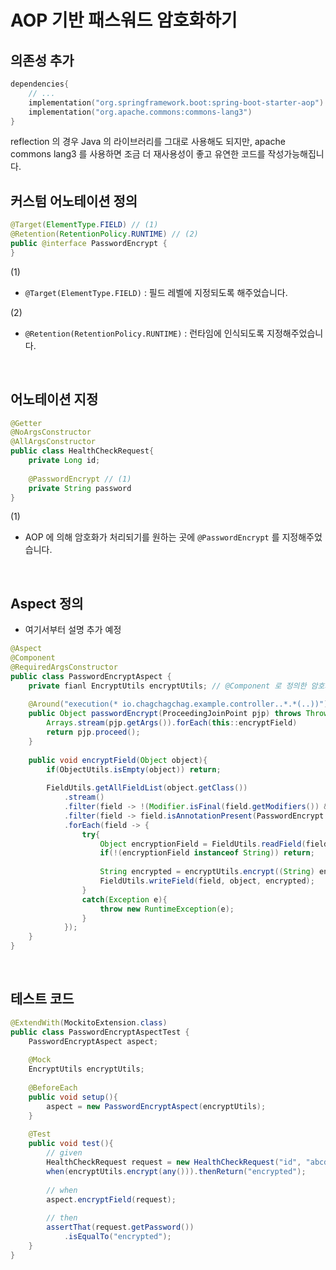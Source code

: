 # AOP 기반 패스워드 암호화하기

## 의존성 추가

```kotlin
dependencies{
    // ...
    implementation("org.springframework.boot:spring-boot-starter-aop")
	implementation("org.apache.commons:commons-lang3")
}
```

reflection 의 경우 Java 의 라이브러리를 그대로 사용해도 되지만, apache commons lang3 를 사용하면 조금 더 재사용성이 좋고 유연한 코드를 작성가능해집니다.<br/>



## 커스텀 어노테이션 정의 

```java
@Target(ElementType.FIELD) // (1) 
@Retention(RetentionPolicy.RUNTIME) // (2)
public @interface PasswordEncrypt {
}
```

(1)

- `@Target(ElementType.FIELD)` : 필드 레벨에 지정되도록 해주었습니다.

(2)

- `@Retention(RetentionPolicy.RUNTIME)` : 런타임에 인식되도록 지정해주었습니다.

<br/>



## 어노테이션 지정

```java
@Getter
@NoArgsConstructor
@AllArgsConstructor
public class HealthCheckRequest{
    private Long id;
    
    @PasswordEncrypt // (1)
    private String password
}
```

(1) 

- AOP 에 의해 암호화가 처리되기를 원하는 곳에 `@PasswordEncrypt` 를 지정해주었습니다.

<br/>



## Aspect 정의

- 여기서부터 설명 추가 예정

```java
@Aspect
@Component
@RequiredArgsConstructor
public class PasswordEncryptAspect {
    private fianl EncryptUtils encryptUtils; // @Component 로 정의한 암호화 컴포넌트
    
    @Around("execution(* io.chagchagchag.example.controller..*.*(..))")
    public Object passwordEncrypt(ProceedingJoinPoint pjp) throws Throwable {
        Arrays.stream(pjp.getArgs()).forEach(this::encryptField)
        return pjp.proceed();
    }
    
    public void encryptField(Object object){
        if(ObjectUtils.isEmpty(object)) return;
        
        FieldUtils.getAllFieldList(object.getClass())
            .stream()
            .filter(field -> !(Modifier.isFinal(field.getModifiers()) && Modifier.isStatic(field.getModifiers())))
            .filter(field -> field.isAnnotationPresent(PasswordEncrypt.class))
            .forEach(field -> {
                try{
                    Object encryptionField = FieldUtils.readField(field, object, true);
                    if(!(encryptionField instanceof String)) return;
                    
                    String encrypted = encryptUtils.encrypt((String) encryptionField);
                    FieldUtils.writeField(field, object, encrypted);
                }
                catch(Exception e){
                    throw new RuntimeException(e);
                }
            });
    }
}
```

<br/>



## 테스트 코드

```java
@ExtendWith(MockitoExtension.class)
public class PasswordEncryptAspectTest {
    PasswordEncryptAspect aspect;
    
    @Mock
    EncryptUtils encryptUtils;
    
    @BeforeEach
    public void setup(){
        aspect = new PasswordEncryptAspect(encryptUtils);
    }
    
    @Test
    public void test(){
        // given
        HealthCheckRequest request = new HealthCheckRequest("id", "abcdefghijk");
        when(encryptUtils.encrypt(any())).thenReturn("encrypted");
        
        // when
        aspect.encryptField(request);
        
        // then
        assertThat(request.getPassword())
            .isEqualTo("encrypted");
    }
}
```

<br/>





